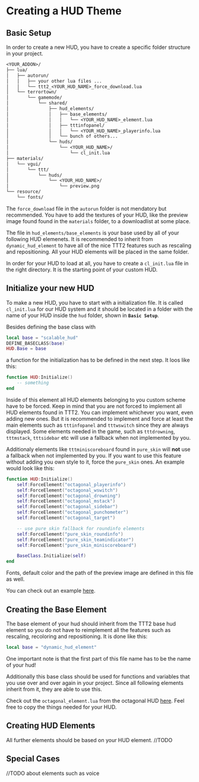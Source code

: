# Creating a HUD Theme

## Basic Setup

In order to create a new HUD, you have to create a specific folder structure in your project.

```txt
<YOUR_ADDON>/
├── lua/
│   ├── autorun/
│   │   ├── your other lua files ...
│   │   └── ttt2_<YOUR_HUD_NAME>_force_download.lua
│   └── terrortown/
│       └── gamemode/
│           └── shared/
│               ├── hud_elements/
│               │   ├── base_elements/
│               │   │   └── <YOUR_HUD_NAME>_element.lua
│               │   ├── tttinfopanel/
│               │   │   └── <YOUR_HUD_NAME>_playerinfo.lua
│               │   └── bunch of others...
│               └── huds/
│                   └── <YOUR_HUD_NAME>/
│                       └── cl_init.lua
├── materials/
│   └── vgui/
│       └── ttt/
│           └── huds/
│               └── <YOUR_HUD_NAME>/
│                   └── preview.png
└── resource/
    └── fonts/
```

The `force_download` file in the `autorun` folder is not mendatory but recommended. You have to add the textures of your HUD, like the preview image found found in the `materials` folder, to a downloadlist at some place.

The file in `hud_elements/base_elements` is your base used by all of your following HUD elemenets. It is recommended to inherit from `dynamic_hud_element` to have all of the nice TTT2 features such as rescaling and repositioning. All your HUD elements will be placed in the same folder.

In order for your HUD to load at all, you have to create a `cl_init.lua` file in the right directory. It is the starting point of your custom HUD.

## Initialize your new HUD

To make a new HUD, you have to start with a initialization file. It is called `cl_init.lua` for our HUD system and it should be located in a folder with the name of your HUD inside the `hud` folder, shown in **`Basic Setup`**.

Besides defining the base class with

```lua
local base = "scalable_hud"
DEFINE_BASECLASS(base)
HUD.Base = base
```

a function for the initialization has to be defined in the next step. It loos like this:

```lua
function HUD:Initialize()
    -- something
end
```

Inside of this element all HUD elements belonging to you custom scheme have to be forced. Keep in mind that you are not forced to implement all HUD elements found in TTT2. You can implement whichever you want, even adding new ones. But it is recommended to implement and force at least the main elements such as `tttinfopanel` and `tttwswitch` since they are always displayed. Some elements needed in the game, such as `tttdrowning`, `tttmstack`, `tttsidebar` etc will use a fallback when not implemented by you.

Additionaly elements like `tttminiscoreboard` found in `pure_skin` will **not** use a fallback when not implemented by you. If you want to use this feature without adding you own style to it, force the `pure_skin` ones. An example would look like this:

```lua
function HUD:Initialize()
    self:ForceElement("octagonal_playerinfo")
    self:ForceElement("octagonal_wswitch")
    self:ForceElement("octagonal_drowning")
    self:ForceElement("octagonal_mstack")
    self:ForceElement("octagonal_sidebar")
    self:ForceElement("octagonal_punchometer")
    self:ForceElement("octagonal_target")

    -- use pure skin fallback for roundinfo elements
    self:ForceElement("pure_skin_roundinfo")
    self:ForceElement("pure_skin_teamindicator")
    self:ForceElement("pure_skin_miniscoreboard")

    BaseClass.Initialize(self)
end
```

Fonts, default color and the path of the preview image are defined in this file as well.

You can check out an example [here](https://github.com/TTT-2/ttt2-octagonal-hud/blob/master/lua/terrortown/gamemode/shared/huds/octagonal/cl_init.lua).

## Creating the Base Element

The base element of your hud should inherit from the TTT2 base hud element so you do not have to reimplement all the features such as rescaling, recoloring and repositioning. It is done like this:

```lua
local base = "dynamic_hud_element"
```

One important note is that the first part of this file name has to be the name of your hud!

Additionally this base class should be used for functions and variables that you use over and over again in your project. Since all following elements inherit from it, they are able to use this.

Check out the `octagonal_element.lua` from the octagonal HUD [here](https://github.com/TTT-2/ttt2-octagonal-hud/blob/master/lua/terrortown/gamemode/shared/hud_elements/base_elements/octagonal_element.lua). Feel free to copy the things needed for your HUD.

## Creating HUD Elements

All further elements should be based on your HUD element. //TODO

## Special Cases

//TODO about elements such as voice
